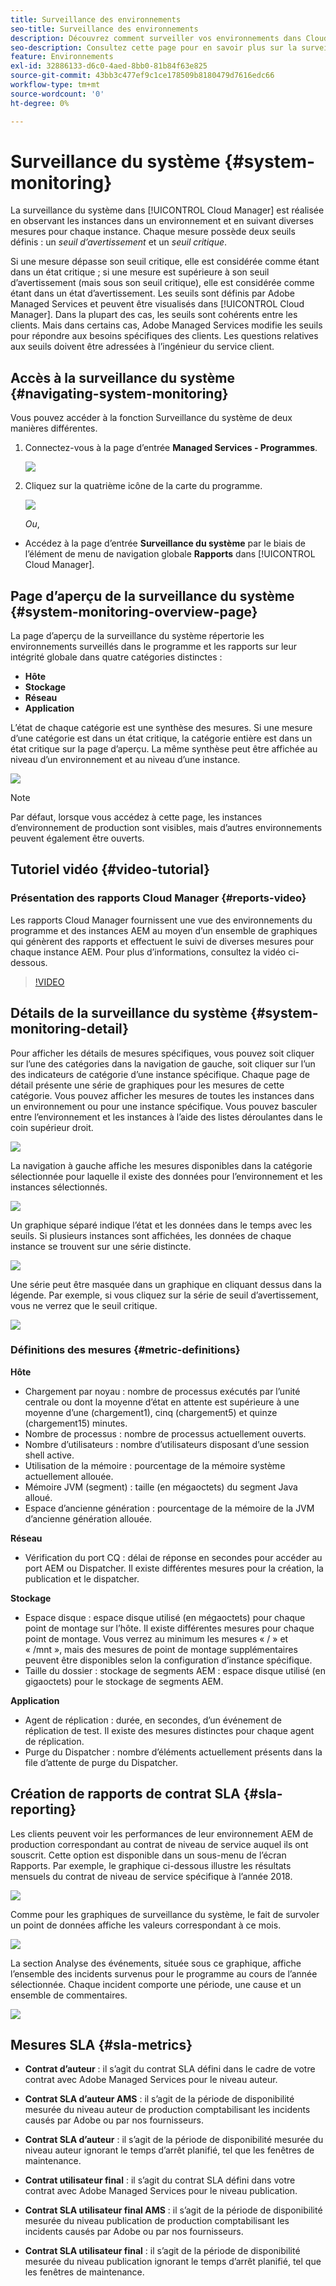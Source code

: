 ```yaml
---
title: Surveillance des environnements
seo-title: Surveillance des environnements
description: Découvrez comment surveiller vos environnements dans Cloud Manager
seo-description: Consultez cette page pour en savoir plus sur la surveillance du système dans Cloud Manager, en observant les instances dans un environnement et en suivant diverses mesures pour chaque instance.
feature: Environnements
exl-id: 32886133-d6c0-4aed-8bb0-81b84f63e825
source-git-commit: 43bb3c477ef9c1ce178509b8180479d7616edc66
workflow-type: tm+mt
source-wordcount: '0'
ht-degree: 0%

---
```


# Surveillance du système {#system-monitoring}

La surveillance du système dans [!UICONTROL Cloud Manager] est réalisée en observant les instances dans un environnement et en suivant diverses mesures pour chaque instance. Chaque mesure possède deux seuils définis : un *seuil d’avertissement* et un *seuil critique*.

Si une mesure dépasse son seuil critique, elle est considérée comme étant dans un état critique ; si une mesure est supérieure à son seuil d’avertissement (mais sous son seuil critique), elle est considérée comme étant dans un état d’avertissement. Les seuils sont définis par Adobe Managed Services et peuvent être visualisés dans [!UICONTROL Cloud Manager]. Dans la plupart des cas, les seuils sont cohérents entre les clients. Mais dans certains cas, Adobe Managed Services modifie les seuils pour répondre aux besoins spécifiques des clients. Les questions relatives aux seuils doivent être adressées à l’ingénieur du service client.

## Accès à la surveillance du système {#navigating-system-monitoring}

Vous pouvez accéder à la fonction Surveillance du système de deux manières différentes.

1. Connectez-vous à la page d’entrée **Managed Services - Programmes**.

   ![](assets/ProgramLanding.png)

1. Cliquez sur la quatrième icône de la carte du programme.

   ![](assets/first-timea1.png)

   *Ou*,

* Accédez à la page d’entrée **Surveillance du système** par le biais de l’élément de menu de navigation globale **Rapports** dans [!UICONTROL Cloud Manager].


## Page d’aperçu de la surveillance du système {#system-monitoring-overview-page}

La page d’aperçu de la surveillance du système répertorie les environnements surveillés dans le programme et les rapports sur leur intégrité globale dans quatre catégories distinctes :

* **Hôte**
* **Stockage**
* **Réseau**
* **Application**

L’état de chaque catégorie est une synthèse des mesures. Si une mesure d’une catégorie est dans un état critique, la catégorie entière est dans un état critique sur la page d’aperçu. La même synthèse peut être affichée au niveau d’un environnement et au niveau d’une instance.

![](assets/System-Monitoring-Reports.png)

>[!NOTE]
>
>Par défaut, lorsque vous accédez à cette page, les instances d’environnement de production sont visibles, mais d’autres environnements peuvent également être ouverts.

## Tutoriel vidéo {#video-tutorial}

### Présentation des rapports Cloud Manager {#reports-video}

Les rapports Cloud Manager fournissent une vue des environnements du programme et des instances AEM au moyen d’un ensemble de graphiques qui génèrent des rapports et effectuent le suivi de diverses mesures pour chaque instance AEM.
Pour plus d’informations, consultez la vidéo ci-dessous.

>[!VIDEO](https://video.tv.adobe.com/v/26315/)

## Détails de la surveillance du système {#system-monitoring-detail}

Pour afficher les détails de mesures spécifiques, vous pouvez soit cliquer sur l’une des catégories dans la navigation de gauche, soit cliquer sur l’un des indicateurs de catégorie d’une instance spécifique. Chaque page de détail présente une série de graphiques pour les mesures de cette catégorie. Vous pouvez afficher les mesures de toutes les instances dans un environnement ou pour une instance spécifique. Vous pouvez basculer entre l’environnement et les instances à l’aide des listes déroulantes dans le coin supérieur droit.

![](assets/System_Monitoring1.png)

La navigation à gauche affiche les mesures disponibles dans la catégorie sélectionnée pour laquelle il existe des données pour l’environnement et les instances sélectionnés.

![](assets/System_Monitoring2.png)

Un graphique séparé indique l’état et les données dans le temps avec les seuils. Si plusieurs instances sont affichées, les données de chaque instance se trouvent sur une série distincte.

![](assets/Monitoring_Graphs1.png)

Une série peut être masquée dans un graphique en cliquant dessus dans la légende.
Par exemple, si vous cliquez sur la série de seuil d’avertissement, vous ne verrez que le seuil critique.

![](assets/Monitoring_Graphs2.png)

### Définitions des mesures {#metric-definitions}

**Hôte**

* Chargement par noyau : nombre de processus exécutés par l’unité centrale ou dont la moyenne d’état en attente est supérieure à une moyenne d’une (chargement1), cinq (chargement5) et quinze (chargement15) minutes.
* Nombre de processus : nombre de processus actuellement ouverts.
* Nombre d’utilisateurs : nombre d’utilisateurs disposant d’une session shell active.
* Utilisation de la mémoire : pourcentage de la mémoire système actuellement allouée.
* Mémoire JVM (segment) : taille (en mégaoctets) du segment Java alloué.
* Espace d’ancienne génération : pourcentage de la mémoire de la JVM d’ancienne génération allouée.

**Réseau**

* Vérification du port CQ : délai de réponse en secondes pour accéder au port AEM ou Dispatcher. Il existe différentes mesures pour la création, la publication et le dispatcher.

**Stockage**

* Espace disque : espace disque utilisé (en mégaoctets) pour chaque point de montage sur l’hôte. Il existe différentes mesures pour chaque point de montage. Vous verrez au minimum les mesures « / » et « /mnt », mais des mesures de point de montage supplémentaires peuvent être disponibles selon la configuration d’instance spécifique.
* Taille du dossier : stockage de segments AEM : espace disque utilisé (en gigaoctets) pour le stockage de segments AEM.

**Application**

* Agent de réplication : durée, en secondes, d’un événement de réplication de test. Il existe des mesures distinctes pour chaque agent de réplication.
* Purge du Dispatcher : nombre d’éléments actuellement présents dans la file d’attente de purge du Dispatcher.

## Création de rapports de contrat SLA {#sla-reporting}

Les clients peuvent voir les performances de leur environnement AEM de production correspondant au contrat de niveau de service auquel ils ont souscrit. Cette option est disponible dans un sous-menu de l’écran Rapports.
Par exemple, le graphique ci-dessous illustre les résultats mensuels du contrat de niveau de service spécifique à l’année 2018.

![](assets/SLA-Reports-one.png)

Comme pour les graphiques de surveillance du système, le fait de survoler un point de données affiche les valeurs correspondant à ce mois.

![](assets/SLA-Reports-two.png)

La section Analyse des événements, située sous ce graphique, affiche l’ensemble des incidents survenus pour le programme au cours de l’année sélectionnée. Chaque incident comporte une période, une cause et un ensemble de commentaires.

![](assets/sla-reporting3.png)

## Mesures SLA {#sla-metrics}

* **Contrat d’auteur** : il s’agit du contrat SLA défini dans le cadre de votre contrat avec Adobe Managed Services pour le niveau auteur.

* **Contrat SLA d’auteur AMS** : il s’agit de la période de disponibilité mesurée du niveau auteur de production comptabilisant les incidents causés par Adobe ou par nos fournisseurs.

* **Contrat SLA d’auteur** : il s’agit de la période de disponibilité mesurée du niveau auteur ignorant le temps d’arrêt planifié, tel que les fenêtres de maintenance.

* **Contrat utilisateur final** : il s’agit du contrat SLA défini dans votre contrat avec Adobe Managed Services pour le niveau publication.

* **Contrat SLA utilisateur final AMS** : il s’agit de la période de disponibilité mesurée du niveau publication de production comptabilisant les incidents causés par Adobe ou par nos fournisseurs.

* **Contrat SLA utilisateur final** : il s’agit de la période de disponibilité mesurée du niveau publication ignorant le temps d’arrêt planifié, tel que les fenêtres de maintenance.
